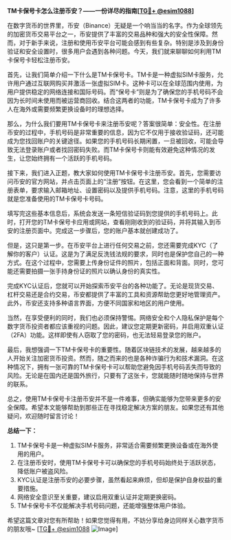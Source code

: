 **TM卡保号卡怎么注册币安？——一份详尽的指南[[TG💪+ @esim1088](https://t.me/s/esim1088)]**

在数字货币的世界里，币安（Binance）无疑是一个响当当的名字。作为全球领先的加密货币交易平台之一，币安提供了丰富的交易品种和强大的安全性保障。然而，对于新手来说，注册和使用币安平台可能会感到有些复杂。特别是涉及到身份验证和安全设置时，很多用户会遇到各种问题。今天，我们就来聊聊如何利用TM卡保号卡轻松注册币安。

首先，让我们简单介绍一下什么是TM卡保号卡。TM卡是一种虚拟SIM卡服务，允许用户通过互联网购买并激活一张虚拟SIM卡。这种卡可以在全球范围内使用，为用户提供稳定的网络连接和国际号码。而“保号卡”则是为了确保您的手机号码不会因为长时间未使用而被运营商回收。结合这两者的功能，TM卡保号卡成为了许多人在海外或需要频繁更换设备时的理想选择。

那么，为什么我们要用TM卡保号卡来注册币安呢？答案很简单：安全性。在注册币安的过程中，手机号码是非常重要的信息，因为它不仅用于接收验证码，还可能成为您找回账户的关键途径。如果您的手机号码长期闲置，一旦被回收，可能会导致无法登录账户或者找回密码失败。而TM卡保号卡则能有效避免这种情况的发生，让您始终拥有一个活跃的手机号码。

接下来，我们进入正题，教大家如何使用TM卡保号卡注册币安。首先，您需要访问币安的官方网站，并点击页面上的“注册”按钮。在这里，您会看到一个简单的注册表单，要求输入邮箱地址、设置密码以及提供手机号码。注意，这里的手机号码就是您准备使用的TM卡保号卡号码。

填写完这些基本信息后，系统会发送一条短信验证码到您提供的手机号码上。此时，打开您的TM卡保号卡应用或网站，查看刚刚收到的验证码，并将其输入到币安的注册页面中。完成这一步骤后，您的账户基本就创建成功了。

但是，这只是第一步。在币安平台上进行任何交易之前，您还需要完成KYC（了解你的客户）认证。这是为了满足反洗钱法规的要求，同时也是保护您自己的一种方式。在这个过程中，您需要上传身份证件的照片，包括正面和背面。同时，您可能还需要拍摄一张手持身份证的照片以确认身份的真实性。

完成KYC认证后，您就可以开始探索币安平台的各种功能了。无论是现货交易、杠杆交易还是合约交易，币安都提供了丰富的工具和资源帮助您更好地管理资产。此外，币安还支持多种语言界面，方便不同国家和地区的用户使用。

当然，在享受便利的同时，我们也必须保持警惕。网络安全和个人隐私保护是每个数字货币投资者都应该重视的问题。因此，建议您定期更新密码，并启用双重认证（2FA）功能。这样即使有人窃取了您的密码，也无法轻易登录您的账户。

最后，我想强调一下TM卡保号卡的重要性。随着区块链技术的发展，越来越多的人开始关注加密货币投资。然而，随之而来的也是各种诈骗行为和技术漏洞。在这种情况下，拥有一张可靠的TM卡保号卡可以帮助您避免因手机号码丢失而导致的风险。无论是在国内还是国外旅行，只要有了这张卡，您就能随时随地保持与世界的联系。

总之，使用TM卡保号卡注册币安并不是一件难事，但确实能够为您带来更多的安全保障。希望本文能够帮助到那些正在寻找稳定解决方案的朋友。如果您还有其他疑问，欢迎随时留言讨论！

**总结一下：**

1. TM卡保号卡是一种虚拟SIM卡服务，非常适合需要频繁更换设备或在海外使用的用户。
2. 在注册币安时，使用TM卡保号卡可以确保您的手机号码始终处于活跃状态，降低账户被盗风险。
3. KYC认证是注册币安的必要步骤，虽然看起来麻烦，但却是保护自身权益的重要措施。
4. 网络安全意识至关重要，建议启用双重认证并定期更换密码。
5. TM卡保号卡不仅能解决手机号码问题，还能增强整体用户体验。

希望这篇文章对您有所帮助！如果您觉得有用，不妨分享给身边同样关心数字货币的朋友哦~ [[TG💪+ @esim1088](https://t.me/s/esim1088) ![Image](https://i.postimg.cc/4NQfJmqS/Snipaste-2025-05-13-00-14-12.png)]